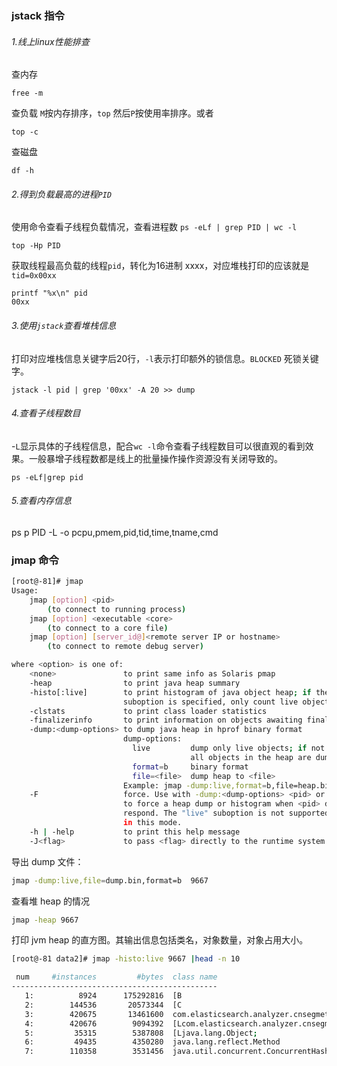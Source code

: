 ### **jstack 指令**

###### 1.线上linux性能排查

查内存

```shell
free -m
```

查负载 `M`按内存排序，`top` 然后`P`按使用率排序。或者

```
top -c
```

查磁盘

```shell
df -h
```

###### 2.得到负载最高的进程`PID`

使用命令查看子线程负载情况，查看进程数 `ps -eLf | grep PID | wc -l`

```shell
top -Hp PID
```

获取线程最高负载的线程`pid`，转化为16进制 xxxx，对应堆栈打印的应该就是`tid=0x00xx`

```shell
printf "%x\n" pid
00xx
```

###### 3.使用`jstack`查看堆栈信息

打印对应堆栈信息关键字后20行，`-l`表示打印额外的锁信息。`BLOCKED` 死锁关键字。

```shell
jstack -l pid | grep '00xx' -A 20 >> dump
```

###### 4.查看子线程数目

-`L`显示具体的子线程信息，配合`wc -l`命令查看子线程数目可以很直观的看到效果。一般暴增子线程数都是线上的批量操作操作资源没有关闭导致的。

```shell
ps -eLf|grep pid
```

###### 5.查看内存信息

ps p PID -L -o pcpu,pmem,pid,tid,time,tname,cmd

### jmap 命令

```sh
[root@-81]# jmap
Usage:
    jmap [option] <pid>
        (to connect to running process)
    jmap [option] <executable <core>
        (to connect to a core file)
    jmap [option] [server_id@]<remote server IP or hostname>
        (to connect to remote debug server)

where <option> is one of:
    <none>               to print same info as Solaris pmap
    -heap                to print java heap summary
    -histo[:live]        to print histogram of java object heap; if the "live"
                         suboption is specified, only count live objects
    -clstats             to print class loader statistics
    -finalizerinfo       to print information on objects awaiting finalization
    -dump:<dump-options> to dump java heap in hprof binary format
                         dump-options:
                           live         dump only live objects; if not specified,
                                        all objects in the heap are dumped.
                           format=b     binary format
                           file=<file>  dump heap to <file>
                         Example: jmap -dump:live,format=b,file=heap.bin <pid>
    -F                   force. Use with -dump:<dump-options> <pid> or -histo
                         to force a heap dump or histogram when <pid> does not
                         respond. The "live" suboption is not supported
                         in this mode.
    -h | -help           to print this help message
    -J<flag>             to pass <flag> directly to the runtime system
```

导出 dump 文件：

```sh
jmap -dump:live,file=dump.bin,format=b  9667
```

查看堆 heap 的情况

```sh
jmap -heap 9667
```

打印 jvm heap 的直方图。其输出信息包括类名，对象数量，对象占用大小。

```sh
[root@-81 data2]# jmap -histo:live 9667 |head -n 10

 num     #instances         #bytes  class name
----------------------------------------------
   1:          8924      175292816  [B
   2:        144536       20573344  [C
   3:        420675       13461600  com.elasticsearch.analyzer.cnsegmet.PreFixTree$TreeNode
   4:        420676        9094392  [Lcom.elasticsearch.analyzer.cnsegmet.PreFixTree$TreeNode;
   5:         35315        5387808  [Ljava.lang.Object;
   6:         49435        4350280  java.lang.reflect.Method
   7:        110358        3531456  java.util.concurrent.ConcurrentHashMap$Node
```

